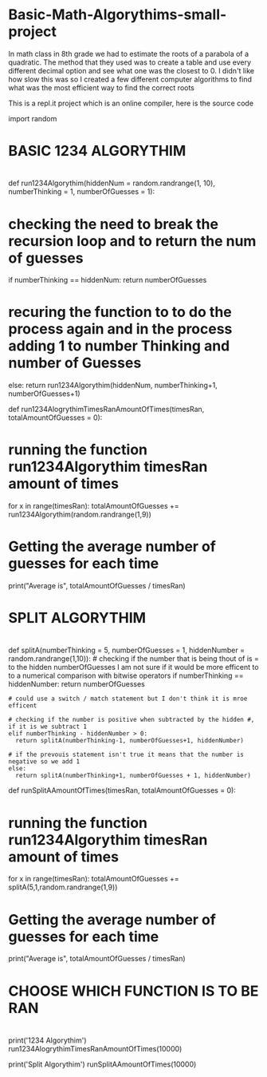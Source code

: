 # Basic-Math-Algorythims-small-project
In math class in 8th grade we had to estimate the roots of a parabola of a quadratic. The method that they used was to create a table and use every different decimal option and see what one was the closest to 0. I didn't like how slow this was so I created a few different  computer algorithms to find what was the most efficient way to find the correct roots

This is a repl.it project which is an online compiler, here is the source code

import random

#
#
# BASIC 1234 ALGORYTHIM
#
#
def run1234Algorythim(hiddenNum = random.randrange(1, 10), numberThinking = 1, numberOfGuesses = 1):

  # checking the need to break the recursion loop and to return the num of guesses
  if numberThinking == hiddenNum:
    return numberOfGuesses

  # recuring the function to to do the process again and in the process adding 1 to number Thinking and number of Guesses
  else:
    return run1234Algorythim(hiddenNum, numberThinking+1, numberOfGuesses+1)
  

def run1234AlogrythimTimesRanAmountOfTimes(timesRan, totalAmountOfGuesses = 0):
  
  # running the function run1234Algorythim timesRan amount of times
  for x in range(timesRan):
    totalAmountOfGuesses += run1234Algorythim(random.randrange(1,9))
  
  # Getting the average number of guesses for each time
  print("Average is", totalAmountOfGuesses / timesRan)



#
#
# SPLIT ALGORYTHIM
#
#

def splitA(numberThinking = 5, numberOfGuesses = 1, hiddenNumber = random.randrange(1,10)):
    # checking if the number that is being thout of is = to the hidden numberOfGuesses I am not sure if it would be more efficent to to a numerical comparison with bitwise operators
    if numberThinking == hiddenNumber:
      return numberOfGuesses

    # could use a switch / match statement but I don't think it is mroe efficent
      
    # checking if the number is positive when subtracted by the hidden #, if it is we subtract 1
    elif numberThinking - hiddenNumber > 0:
      return splitA(numberThinking-1, numberOfGuesses+1, hiddenNumber)

    # if the prevouis statement isn't true it means that the number is negative so we add 1
    else:
      return splitA(numberThinking+1, numberOfGuesses + 1, hiddenNumber)

def runSplitAAmountOfTimes(timesRan, totalAmountOfGuesses = 0):
  
  # running the function run1234Algorythim timesRan amount of times
  for x in range(timesRan):
    totalAmountOfGuesses += splitA(5,1,random.randrange(1,9))
  
  # Getting the average number of guesses for each time
  print("Average is", totalAmountOfGuesses / timesRan)



# 
#
# CHOOSE WHICH FUNCTION IS TO BE RAN
#
#
print('1234 Algorythim')
run1234AlogrythimTimesRanAmountOfTimes(10000)

print('Split Algorythim')
runSplitAAmountOfTimes(10000)
